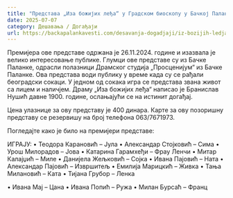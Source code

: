```yaml
---
title: "Представа „Иза божијих леђа“ у Градском биоскопу у Бачкој Паланци"
date: 2025-07-07
category: Дешавања / Догађаји
url: https://backapalankavesti.com/desavanja-dogadjaji/iz-bozijih-ledja-predstava-u-bioskopu/
---
```


Премијера ове представе одржана је 26.11.2024. године и изазвала је велико интересовање публике. Глумци ове представе су из Бачке Паланке, одрасли полазници Драмског студија „Просценијум“ из Бачке Паланке. Ова представа води публику у време када су се рађали београдски сокаци. У једном од сокака игра се представа звана живот са лицем и наличјем. Драму „Иза божијих леђа“ написао је Бранислав Нушић давне 1900. године, ослањајући се на истинит догађај.

Цена улазнице за ову представу је 400 динара. Карте за ову позоришну представу се резервишу на број телефона 063/7671973.

Погледајте како је било на премијери представе:

ИГРАЈУ:
• Теодора Карановић – Јула
• Александар Стојковић – Сима
• Урош Милорадов – Јова
• Катарина Гарамхеђи – Фрау Ленчи
• Митар Калајџић – Миле
• Данијела Жељковић – Сојка
• Ивана Пајовић – Ната
• Александар Пајовић – Извршитељ
• Емилија Марицкић – Живка
• Тања Милановић – Ката
• Тијана Грубор – Ленка

• Ивана Мај – Цана
• Ивана Попић – Ружа
• Милан Бурсаћ – Франц
